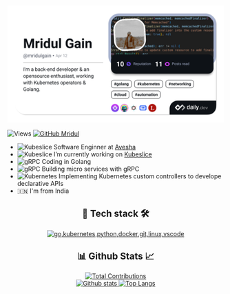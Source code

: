 <!-- **mridulgain/mridulgain** is a ✨ _special_ ✨ repository because its `README.md` (this file) appears on your GitHub profile.

Here are some ideas to get you started: 

<h1 align="center">Hi 👋, I'm Mridul</h1>
<h5 align="center">A passionate backend developer & an opensource enthusiast</h5>
-->

<p align="center">
  <a href="https://app.daily.dev/mridulgain"><img src="./devcard.png" width="652" alt="Mridul Gain's Dev Card"/></a>
</p>

![Views](https://komarev.com/ghpvc/?username=mridulgain)
[![GitHub Mridul](https://img.shields.io/github/followers/mridulgain?label=follow&style=social)](https://github.com/mridulgain)
   

<ul>
    <li>
    <img src="https://media.licdn.com/dms/image/C560BAQG7T-wCbMAF_A/company-logo_200_200/0/1630662179478/avesha_logo?e=2147483647&v=beta&t=b9oGQ077-A7SEyO1jM9PunLz6gCHqa8HRd10BMkmXdM" alt="Kubeslice" style="width:16px; height:16px;"> Software Enginner at <a href="https://avesha.io/">Avesha</a>
    </li>
    <li>
    <img src="https://github.com/kubeslice.png" alt="Kubeslice" style="width:20px; height:20px;"> I’m currently working on <a href="https://github.com/kubeslice">Kubeslice</a>
    </li>
    <li>
    <img src="https://github.com/golang.png" alt="gRPC" style="width:20px; height:20px;"> Coding in Golang
    </li>
    <li>
    <img src="https://github.com/grpc.png" alt="gRPC" style="width:20px; height:20px;"> Building micro services with gRPC
    </li>
    <li>
    <img src="https://github.com/kubernetes.png" alt="Kubernetes" style="width:20px; height:20px;"> Implementing Kubernetes custom controllers to develope declarative APIs
    </li>
    <li>
    🇮🇳 I'm from India
    </li>
</ul>
<!-- - 📫 How to reach me: ... 
- 🔭 I’m currently working on ![Kubeslice](https://github.com/kubeslice)
- 🌱 Currently learning Kubernetes operator development, networking & Golang
- 🇮🇳 I'm from India
- 💬 Ask me about anything!
- 👯 I’m looking to collaborate on any cool project
- 🤔 I’m looking for help with understanding k8s controller design patterns
- 😄 Pronouns: ...
- ⚡ Fun fact: ... --->


<h2 align="center">🧰 Tech stack 🛠️</h2>

<p align="center">
  <a href="#">
    <img src="https://skillicons.dev/icons?i=go,kubernetes,python,bash,docker,git,linux,jenkins,vscode" alt="go,kubernetes,python,docker,git,linux,vscode" />
  </a>
</p>


<h2 align="center">📊 Github Stats 📈</h2>

<!-- <p align="center"><a href="#">
    <img src="https://github-readme-stats.vercel.app/api?username=mridulgain&theme=onedark&show_icons=true&hide_rank=true&custom_title=Stats&count_private=true&hide_border=true&hide=issues&line_height=24&bg_color=0d1117" alt="Github stats" />
    <img src="https://github-readme-stats.vercel.app/api/top-langs/?username=mridulgain&layout=compact&theme=onedark&count_private=true&hide_border=true&bg_color=0d1117" alt="Top Langs">
</a></p> -->

<p align="center"><a href="#">
    <img 
        width="42%" 
        src="https://github-readme-streak-stats.herokuapp.com/?user=mridulgain&theme=tokyonight" 
        alt="Total Contributions" />
    <br>
    <img 
        width="42%" 
        src="https://github-readme-stats.vercel.app/api?username=mridulgain&show_icons=true&theme=tokyonight&show=reviews,prs_merged&rank_icon=percentile" 
        alt="Github stats"/>
    <img 
        width="40%"
        src="https://github-readme-stats.vercel.app/api/top-langs/?username=mridulgain&layout=compact&theme=tokyonight&count_private=true" 
        alt="Top Langs" /> 
    <br></a>
</p>

<!--
<p>&nbsp;<img align="center" src="https://github-readme-stats.vercel.app/api?username=mridulgain&show_icons=true&locale=en" alt="mridulgain" />
<img align="center" src="https://github-readme-streak-stats.herokuapp.com/?user=mridulgain&" alt="mridulgain" /></p>

<h2 align="center"> 🏆 Github Trophies 🏆 </h2> 
<p align="center">
<img width="50%" src="https://github-profile-trophy.vercel.app/?username=mridulgain&theme=onedark&row=2&column=4" alt="Github Trophies" />
</p>


<h2 align="center">🎫 My Sticker Collection! 🎫</h2>

[![An image of @mridulgain's Holopin badges, which is a link to view their full Holopin profile](https://holopin.me/mridulgain)](https://holopin.io/@mridulgain)
-->

<!-- ## Other contributions -->

<!-- [![Mridul-avesha's GitHub stats](https://github-readme-streak-stats.herokuapp.com/?user=mridul-avesha&show_icons=true&&count_private=true&theme=transparent&&custom_title=mridul-avesha's%20%20Github%20stats)](https://github.com/mridul-avesha/) -->

<!-- <p align="center">
    <a href="https://github.com/mridul-avesha/">
        <img 
            width="45%" 
            src="https://github-readme-streak-stats.herokuapp.com/?user=mridul-avesha&show_icons=true&&count_private=true&theme=dracula&&custom_title=mridul-avesha's%20%20Github%20stats" 
            alt="Total Contributions" 
        />
    </a>
    <a href="https://github.com/mridulgain-oc/">
        <img 
            width="45%" 
            src="https://github-readme-streak-stats.herokuapp.com/?user=mridulgain-oc&show_icons=true&&count_private=true&theme=dracula&&custom_title=mridul-oc's%20%20Github%20stats" 
            alt="Mridul-oc's GitHub stats" />
    </a>
    <br>
</p> -->

<!-- [![Mridul-oc's GitHub stats](https://github-readme-streak-stats.herokuapp.com/?user=mridulgain-oc&show_icons=true&&count_private=true&theme=transparent&&custom_title=mridul-oc's%20%20Github%20stats)](https://github.com/mridulgain-oc/) -->
